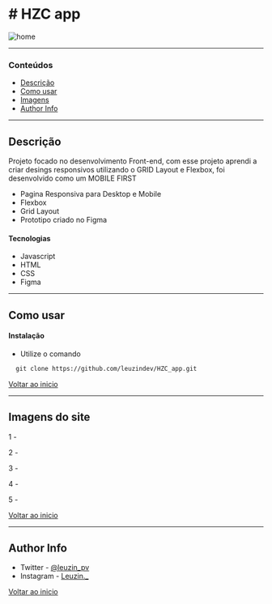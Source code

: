 # # HZC app


![home]()


---

### Conteúdos

- [Descrição](#descrição)
- [Como usar](#como-usar)
- [Imagens](#imagens-do-site)
- [Author Info](#author-info)

---

## Descrição

Projeto focado no desenvolvimento Front-end, com esse projeto aprendi a criar desings responsivos utilizando o GRID Layout e Flexbox, foi 
desenvolvido como um MOBILE FIRST


- Pagina Responsiva para Desktop e Mobile
- Flexbox
- Grid Layout
- Prototipo criado no Figma

#### Tecnologias

- Javascript
- HTML
- CSS 
- Figma

---

## Como usar

#### Instalação

- Utilize o comando 

```html
  git clone https://github.com/leuzindev/HZC_app.git
```


[Voltar ao inicio](#hzc-app)

---

## Imagens do site

1 - 



2 - 



3 - 



4 - 



5 - 



[Voltar ao inicio](#hzc-app)


---

## Author Info

- Twitter - [@leuzin_pv](https://twitter.com/leuzin_pv)
- Instagram - [Leuzin._](https://www.instagram.com/leuzin._/)

[Voltar ao inicio](#hzc-app)

